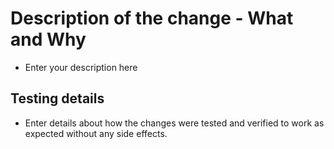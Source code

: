 # Description of the change - What and Why

- Enter your description here

## Testing details

- Enter details about how the changes were tested and verified to work as expected without any side effects.

